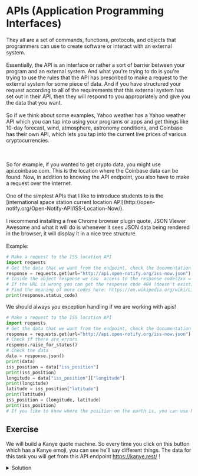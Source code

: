 # APIs (Application Programming Interfaces)

They all are a set of commands, functions, protocols, and objects
that programmers can use to create software or interact with an external system.
<br>
<br>
Essentially, the API is an interface or rather a sort of barrier between your program and an external system.
And what you're trying to do is you're trying to use the rules that the API has
prescribed to make a request to the external system for some piece of data.
And if you have structured your request
according to all of the requirements that this external system has set out in
their API, then they will respond to you appropriately and give you the data that you want.
<br>
<br>
So if we think about some examples, Yahoo weather has a Yahoo
weather API
which you can tap into using your programs or apps and get things like 10-day
forecast, wind, atmosphere, astronomy conditions,
and Coinbase has their own API,
which lets you tap into the current live prices of various cryptocurrencies.

<br>
<br>
So for example, if you wanted to get crypto data,
you might use api.coinbase.com.
This is the location where the Coinbase data can be found.
Now, in addition to knowing the API endpoint,
you also have to make a request over the internet.
<br>
<br>
One of the simplest APIs that I like to introduce students to is the
[international space station current location API](http://open-notify.org/Open-Notify-API/ISS-Location-Now/).
<br>
<br>
I recommend installing a free Chrome browser plugin quote, JSON Viewer Awesome
and what it will do is whenever it sees JSON data being rendered in the
browser, it will display it in a nice tree structure.
<br>
<br>
Example:

```python
# Make a request to the ISS location API
import requests
# Get the data that we want from the endpoint, check the documentation from the api to get the URL
response = requests.get(url="http://api.open-notify.org/iss-now.json")
# Inside the object response we can  access to the response code(2xx = everything is fine)
# If the URL is wrong you can get the response code 404 (doesn't exist)
# Find the meaning of more codes here: https://en.wikipedia.org/wiki/List_of_HTTP_status_codes
print(response.status_code)

```

We should always you exception handling if we are working with apis!

```python
# Make a request to the ISS location API
import requests
# Get the data that we want from the endpoint, check the documentation from the api to get the URL
response = requests.get(url="http://api.open-notify.org/iss-now.json")
# Check if there are errors
response.raise_for_status()
# Check the data
data = response.json()
print(data)
iss_position = data["iss_position"]
print(iss_position)
longitude = data["iss_position"]["longitude"]
print(longitude)
latitude = iss_position["latitude"]
print(latitude)
iss_position = (longitude, latitude)
print(iss_position)
# If you like to know where the position on the earth is, you can use https://www.latlong.net/
```

## Exercise

We will build a Kanye quote machine. So every time you click on this button which has a Kanye emoji, you can see
he'll say different things. The data for this task you will get from this API endpoint https://kanye.rest/ !
<br>

<details>
 <summary>Solution</summary>

  ```python
  from tkinter import *
import requests

def get_quote():
    response = requests.get("https://api.kanye.rest")
    response.raise_for_status()
    data = response.json()
    quote = data["quote"]
    canvas.itemconfig(quote_text, text=quote)



window = Tk()
window.title("Kanye Says...")
window.config(padx=50, pady=50)

canvas = Canvas(width=300, height=414)
background_img = PhotoImage(file="background.png")
canvas.create_image(150, 207, image=background_img)
quote_text = canvas.create_text(150, 207, text="Kanye Quote Goes HERE", width=250, font=("Arial", 30, "bold"), fill="white")
canvas.grid(row=0, column=0)

kanye_img = PhotoImage(file="kanye.png")
kanye_button = Button(image=kanye_img, highlightthickness=0, command=get_quote)
kanye_button.grid(row=1, column=0)

window.mainloop()
  ```
</details>
